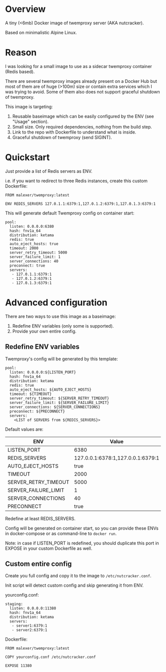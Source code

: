 # Overview

A tiny (<6mb) Docker image of twemproxy server (AKA nutcracker).

Based on minimalistic Alpine Linux.


# Reason

I was looking for a small image to use as a sidecar twemproxy container
(Redis based).

There are several twemproxy images already present on a Docker Hub but
most of them are of huge (>100m) size or contain extra services which
I was trying to avoid. Some of them also does not support graceful
shutdown of twemproxy.


This image is targeting:

1. Reusable baseimage which can be easily configured by the ENV (see "Usage" section).
2. Small size. Only required dependencies, nothing from the build step.
3. Link to the repo with Dockerfile to understand what is inside.
4. Graceful shutdown of twemproxy (send SIGINT).


# Quickstart

Just provide a list of Redis servers as ENV.

i.e. if you want to redirect to three Redis instances, create this custom Dockerfile:

    FROM malexer/twemproxy:latest

    ENV REDIS_SERVERS 127.0.1.1:6379:1,127.0.1.2:6379:1,127.0.1.3:6379:1

This will generate default Twemproxy config on container start:

    pool:
      listen: 0.0.0.0:6380
      hash: fnv1a_64
      distribution: ketama
      redis: true
      auto_eject_hosts: true
      timeout: 2000
      server_retry_timeout: 5000
      server_failure_limit: 1
      server_connections: 40
      preconnect: true
      servers:
       - 127.0.1.1:6379:1
       - 127.0.1.2:6379:1
       - 127.0.1.3:6379:1


# Advanced configuration

There are two ways to use this image as a baseimage:
1. Redefine ENV variables (only some is supported).
2. Provide your own entire config.


## Redefine ENV variables

Twemproxy's config will be generated by this template:

    pool:
      listen: 0.0.0.0:${LISTEN_PORT}
      hash: fnv1a_64
      distribution: ketama
      redis: true
      auto_eject_hosts: ${AUTO_EJECT_HOSTS}
      timeout: ${TIMEOUT}
      server_retry_timeout: ${SERVER_RETRY_TIMEOUT}
      server_failure_limit: ${SERVER_FAILURE_LIMIT}
      server_connections: ${SERVER_CONNECTIONS}
      preconnect: ${PRECONNECT}
      servers:
        <LIST of SERVERS from ${REDIS_SERVERS}>

Default values are:

| ENV                  | Value                             |
| -------------------- | --------------------------------- |
| LISTEN_PORT          | 6380                              |
| REDIS_SERVERS        | 127.0.0.1:6378:1,127.0.0.1:6379:1 |
| AUTO_EJECT_HOSTS     | true                              |
| TIMEOUT              | 2000                              |
| SERVER_RETRY_TIMEOUT | 5000                              |
| SERVER_FAILURE_LIMIT | 1                                 |
| SERVER_CONNECTIONS   | 40                                |
| PRECONNECT           | true                              |

Redefine at least REDIS_SERVERS.

Config will be generated on container start, so you can provide these
ENVs in docker-compose or as command-line to `docker run`.

Note: in case if LISTEN_PORT is redefined, you should duplicate this
port in EXPOSE in your custom Dockerfile as well.


## Custom entire config

Create you full config and copy it to the image to
`/etc/nutcracker.conf`.

Init script will detect custom config and skip generating it from ENV.

yourconfig.conf:

    staging:
      listen: 0.0.0.0:11380
      hash: fnv1a_64
      distribution: ketama
      servers:
       - server1:6379:1
       - server2:6379:1

Dockerfile:

    FROM malexer/twemproxy:latest

    COPY yourconfig.conf /etc/nutcracker.conf

    EXPOSE 11380
